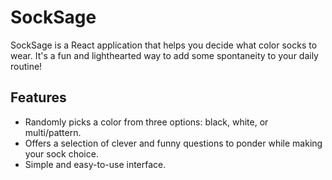 # SockSage

SockSage is a React application that helps you decide what color socks to wear. It's a fun and lighthearted way to add some spontaneity to your daily routine!

## Features

- Randomly picks a color from three options: black, white, or multi/pattern.
- Offers a selection of clever and funny questions to ponder while making your sock choice.
- Simple and easy-to-use interface.

